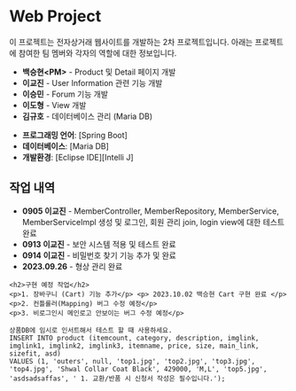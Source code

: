 <div>
<body>
    <h1> Web Project </h1>
    <p>이 프로젝트는 전자상거래 웹사이트를 개발하는 2차 프로젝트입니다. 아래는 프로젝트에 참여한 팀 멤버와 각자의 역할에 대한 정보입니다.</p>
    <ul>
        <li><strong>백승현&lt;PM&gt;</strong> - Product 및 Detail 페이지 개발</li>
        <li><strong>이교진</strong> - User Information 관련 기능 개발</li>
        <li><strong>이승민</strong> - Forum 기능 개발</li>
        <li><strong>이도형</strong> - View 개발</li>
        <li><strong>김규호</strong> - 데이터베이스 관리 (Maria DB)</li>
    </ul>

- **프로그래밍 언어**: [Spring Boot]
- **데이터베이스**: [Maria DB]
- **개발환경**: [Eclipse IDE][Intelli J]
</div>
    <h2>작업 내역</h2>
    <ul>
        <li><strong>0905 이교진</strong> - MemberController, MemberRepository, MemberService, MemberServiceImpl 생성 및 로그인, 회원 관리 join, login view에 대한 테스트 완료</li>
        <li><strong>0913 이교진</strong> - 보안 시스템 적용 및 테스트 완료</li>
        <li><strong>0914 이교진</strong> - 비밀번호 찾기 기능 추가 및 완료</li>
        <li><strong>2023.09.26</strong> - 형상 관리 완료</li>
    </ul>

    

    <h2>구현 예정 작업</h2>
    <p>1. 장바구니 (Cart) 기능 추가</p> <p> 2023.10.02 백승현 Cart 구현 완료 </p>
    <p>2. 컨틀롤러(Mapping) 버그 수정 예정</p>
    <p>3. 비로그인시 메인로고 안보이는 버그 수정 예정</p>

    상품DB에 임시로 인서트해서 테스트 할 때 사용하세요.
    INSERT INTO product (itemcount, category, description, imglink, imglink1, imglink2, imglink3, itemname, price, size, main_link, sizefit, asd) 
    VALUES (1, 'outers', null, 'top1.jpg', 'top2.jpg', 'top3.jpg', 'top4.jpg', 'Shwal Collar Coat Black', 429000, 'M,L', 'top5.jpg', 'asdsadsaffas', ' 1. 교환/반품 시 신청서 작성은 필수입니다.');
